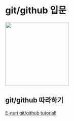 # git/github 입문
<img src="https://octodex.github.com/images/bewitchedtocat.jpg" height="200">

## git/github 따라하기
[E-nuri git/github tutorial!](https://github.com/E-nuri/git_beginner)



